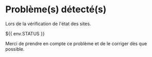 # Problème(s) détecté(s)

Lors de la vérification de l'état des sites.

${{ env.STATUS }}

Merci de prendre en compte ce problème et de le corriger dès que possible.
